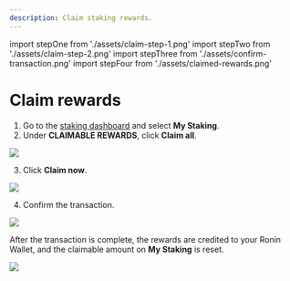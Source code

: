 ```yaml
---
description: Claim staking rewards.
---
```

import stepOne from './assets/claim-step-1.png'
import stepTwo from './assets/claim-step-2.png'
import stepThree from './assets/confirm-transaction.png'
import stepFour from './assets/claimed-rewards.png'

# Claim rewards

1. Go to the [staking dashboard](https://saigon-staking.roninchain.com/) and select **My Staking**.
2. Under **CLAIMABLE REWARDS**, click **Claim all**.

<img src={stepOne} width={1280} />

3. Click **Claim now**.

<img src={stepTwo} width={416} />

4. Confirm the transaction.

<img src={stepThree} width={375} />

After the transaction is complete, the rewards are credited to your Ronin Wallet, and the claimable amount on **My Staking** is reset.

<img src={stepFour} width={1280} />